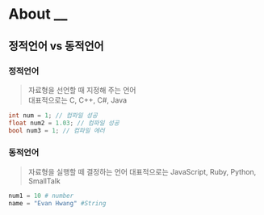 # About __

## 정적언어 vs 동적언어 

### 정적언어
> 자료형을 선언할 때 지정해 주는 언어    
  대표적으로는 C, C++, C#, Java 
```c
int num = 1; // 컴파일 성공
float num2 = 1.03; // 컴파일 성공
bool num3 = 1; // 컴파일 에러
```    
### 동적언어
> 자료형을 실행할 떼 결정하는 언어
  대표적으로는 JavaScript, Ruby, Python, SmallTalk     
``` python
num1 = 10 # number
name = "Evan Hwang" #String
```           
